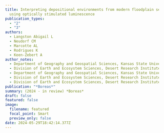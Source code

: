 ```yaml
---
title: Interpreting depositional environments from modern floodplain sediments
  using optically stimulated luminescence
publication_types:
  - "2"
  - "3"
authors:
  - Langston Abigail L
  - Neudorf CM
  - Marcotte AL
  - Rodrigues K
  - Keen-Zebert A
author_notes:
  - Department of Geography and Geospatial Sciences, Kansas State University
  - Division of Earth and Ecosystem Sciences, Desert Research Institute
  - Department of Geography and Geospatial Sciences, Kansas State University
  - Division of Earth and Ecosystem Sciences, Desert Research Institute
  - Division of Earth and Ecosystem Sciences, Desert Research Institute
publication: "*Boreas*"
summary: (2024 - in review) *Boreas*
draft: false
featured: false
image:
  filename: featured
  focal_point: Smart
  preview_only: false
date: 2024-05-29T18:42:14.377Z
---
```

